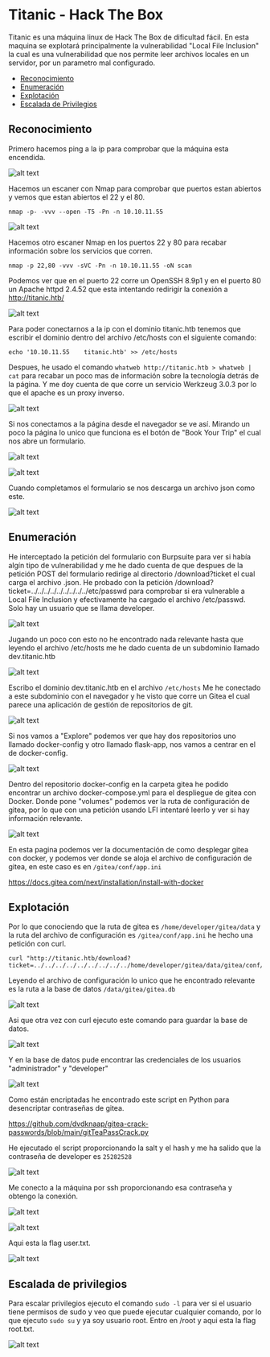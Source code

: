 # Titanic - Hack The Box

Titanic es una máquina linux de Hack The Box de dificultad fácil.
En esta maquina se explotará principalmente la vulnerabilidad "Local File Inclusion" la cual es una vulnerabilidad que nos permite leer archivos locales en un servidor, por un parametro mal configurado.

- [Reconocimiento](#reconocimiento)
- [Enumeración](#enumeración)
- [Explotación](#explotación)
- [Escalada de Privilegios](#escalada-de-privilegios)

## Reconocimiento

Primero hacemos ping a la ip para comprobar que la máquina esta encendida.

![alt text](captura_2025-04-27_01-17-55.png)

Hacemos un escaner con Nmap para comprobar que puertos estan abiertos y vemos que estan abiertos el 22 y el 80.

`nmap -p- -vvv --open -T5 -Pn -n 10.10.11.55`

![alt text](captura_2025-04-27_01-23-55.png)

Hacemos otro escaner Nmap en los puertos 22 y 80 para recabar información sobre los servicios que corren.

`nmap -p 22,80 -vvv -sVC -Pn -n 10.10.11.55 -oN scan`

Podemos ver que en el puerto 22 corre un OpenSSH 8.9p1 y en el puerto 80 un Apache httpd 2.4.52 que esta intentando redirigir la conexión a http://titanic.htb/

![alt text](captura_2025-04-27_01-25-21.png)

Para poder conectarnos a la ip con el dominio titanic.htb tenemos que escribir el dominio dentro del archivo /etc/hosts con el siguiente comando: 

`echo '10.10.11.55    titanic.htb' >> /etc/hosts`

Despues, he usado el comando `whatweb http://titanic.htb > whatweb | cat` para recabar un poco mas de información sobre la tecnología detrás de la página. Y me doy cuenta de que corre un servicio Werkzeug 3.0.3 por lo que el apache es un proxy inverso.

![alt text](captura_2025-04-27_01-26-54.png)

Si nos conectamos a la página desde el navegador se ve así.
Mirando un poco la página lo unico que funciona es el botón de "Book Your Trip" el cual nos abre un formulario.

![alt text](captura_2025-04-27_01-27-25.png)

![alt text](captura_2025-04-27_01-29-42.png)

Cuando completamos el formulario se nos descarga un archivo json como este.

![alt text](captura_2025-04-27_01-30-47.png)

## Enumeración

He interceptado la petición del formulario con Burpsuite para ver si había algín tipo de vulnerabilidad y me he dado cuenta de que despues de la petición POST del formulario redirige al directorio /download?ticket el cual carga el archivo .json. He probado con la petición /download?ticket=../../../../../../../../../etc/passwd para comprobar si era vulnerable a Local File Inclusion y efectivamente ha cargado el archivo /etc/passwd.
Solo hay un usuario que se llama developer.

![alt text](captura_2025-04-27_01-34-11.png)

Jugando un poco con esto no he encontrado nada relevante hasta que leyendo el archivo /etc/hosts me he dado cuenta de un subdominio llamado dev.titanic.htb

![alt text](captura_2025-04-27_01-43-32.png)

Escribo el dominio dev.titanic.htb en el archivo `/etc/hosts`
Me he conectado a este subdominio con el navegador y he visto que corre un Gitea el cual parece una aplicación de gestión de repositorios de git.

![alt text](captura_2025-04-27_01-45-50.png)

Si nos vamos a "Explore" podemos ver que hay dos repositorios uno llamado docker-config y otro llamado flask-app, nos vamos a centrar en el de docker-config.

![alt text](captura_2025-04-27_03-47-05.png)

Dentro del repositorio docker-config en la carpeta gitea he podido encontrar un archivo docker-compose.yml para el despliegue de gitea con Docker. Donde pone "volumes" podemos ver la ruta de configuración de gitea, por lo que con una petición usando LFI intentaré leerlo y ver si hay información relevante.

![alt text](captura_2025-04-27_03-49-14.png)

En esta pagina podemos ver la documentación de como desplegar gitea con docker, y podemos ver donde se aloja el archivo de configuración de gitea, en este caso es en `/gitea/conf/app.ini`

https://docs.gitea.com/next/installation/install-with-docker

## Explotación

Por lo que conociendo que la ruta de gitea es `/home/developer/gitea/data` y la ruta del archivo de configuración es `/gitea/conf/app.ini` he hecho una petición con curl.

```
curl "http://titanic.htb/download?ticket=../../../../../../../../../home/developer/gitea/data/gitea/conf/app.ini"
```

Leyendo el archivo de configuración lo unico que he encontrado relevante es la ruta a la base de datos `/data/gitea/gitea.db`

![alt text](captura_2025-04-27_04-11-40.png)

Asi que otra vez con curl ejecuto este comando para guardar la base de datos.

![alt text](captura_2025-04-27_04-12-16.png)

Y en la base de datos pude encontrar las credenciales de los usuarios "administrador" y "developer"

![alt text](captura_2025-04-27_04-13-05.png)

Como están encriptadas he encontrado este script en Python para desencriptar contraseñas de gitea.

https://github.com/dvdknaap/gitea-crack-passwords/blob/main/gitTeaPassCrack.py

He ejecutado el script proporcionando la salt y el hash y me ha salido que la contraseña de developer es `25282528`

![alt text](captura_2025-04-27_04-37-16.png)

Me conecto a la máquina por ssh proporcionando esa contraseña y obtengo la conexión.

![alt text](captura_2025-04-27_04-40-32.png)

![alt text](captura_2025-04-27_04-40-53.png)

Aqui esta la flag user.txt.

![alt text](captura_2025-04-27_04-41-19.png)

## Escalada de privilegios

Para escalar privilegios ejecuto el comando `sudo -l` para ver si el usuario tiene permisos de sudo y veo que puede ejecutar cualquier comando, por lo que ejecuto `sudo su` y ya soy usuario root.
Entro en /root y aqui esta la flag root.txt.

![alt text](captura_2025-04-27_04-41-58.png)